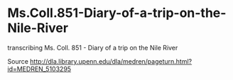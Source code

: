 # Ms.Coll.851-Diary-of-a-trip-on-the-Nile-River
transcribing Ms. Coll. 851 - Diary of a trip on the Nile River

Source http://dla.library.upenn.edu/dla/medren/pageturn.html?id=MEDREN_5103295
